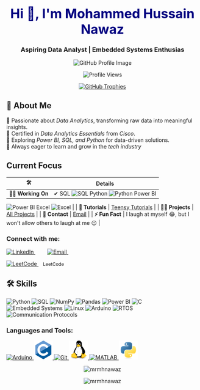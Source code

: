 <h1 align="center" style="font-size: 34px; color: #000080;">Hi 👋, I'm Mohammed Hussain Nawaz</h1>
<h3 align="center">Aspiring Data Analyst | Embedded Systems Enthusias</h3>
<p align="center">
  <img src="https://images.playground.com/88983e3f47da41e990498e442f748ab1.jpeg" alt="GitHub Profile Image" width="450" height="260" />
</p>



<p align="center">
  <img src="https://komarev.com/ghpvc/?username=mrmhnawaz&label=Profile%20Views&color=0e75b6&style=for-the-badge" alt="Profile Views" />
</p>

<p align="center">
  <a href="https://github.com/ryo-ma/github-profile-trophy">
    <img src="https://github-profile-trophy.vercel.app/?username=mrmhnawaz&theme=onedark&column=3&margin-w=15&margin-h=15&no-frame=true" alt="GitHub Trophies" style="width: 40%;" />
  </a>
</p>

## 🚀 About Me  

🔹 Passionate about *Data Analytics*, transforming raw data into meaningful insights.  
🔹 Certified in *Data Analytics Essentials* from *Cisco*.  
🔹 Exploring *Power BI, SQL, and Python* for data-driven solutions.  
🔹 Always eager to learn and grow in the *tech industry*

## Current Focus

| 🛠️ | Details |
|---|---|
| **🔭💫 Working On** | ✔ SQL ![SQL](https://img.shields.io/badge/SQL-4479A1?style=for-the-badge&logo=postgresql&logoColor=white)  Python   ![Python](https://img.shields.io/badge/Python-3776AB?style=for-the-badge&logo=python&logoColor=white)    Power BI 
  ![Power BI](https://img.shields.io/badge/Power_BI-F2C811?style=for-the-badge&logo=powerbi&logoColor=black)  Excel 
  ![Excel](https://img.shields.io/badge/Excel-217346?style=for-the-badge&logo=microsoft-excel&logoColor=white) |
| **🧐 Tutorials** | [Teensy Tutorials](https://github.com/mrmhnawaz/Teensy-4.0-NXP-i.MX-RT1062-Tutorials) |
| **👨‍💻 Projects** | [All Projects](https://github.com/mrmhnawaz) |
| **📨 Contact** | [Email](mailto:mdhussainnawaz19@gmail.com) |
| **⚡ Fun Fact** | I laugh at myself 😂, but I won't allow others to laugh at me 😉 |



<h3 align="left">Connect with me:</h3>
<p align="left">
  <a href="https://linkedin.com/in/mohammed-hussain-nawaz-7a972b1b8" target="_blank" rel="noopener noreferrer">
    <img src="https://img.icons8.com/color/48/000000/linkedin.png" alt="LinkedIn" width="45" height="40"/>
  </a>&nbsp;&nbsp;
  <span style="font-size: 14px;"> </span>&nbsp;&nbsp;&nbsp;&nbsp;
  
  <a href="mailto:mdhussainnawaz19@gmail.com" target="_blank" rel="noopener noreferrer">
    <img src="https://img.icons8.com/fluent/48/000000/gmail.png" alt="Email" width="35" height="40"/>
  </a>&nbsp;&nbsp;
  <span style="font-size: 14px;"> </span>
</p>

<p align="left">
  <a href="https://leetcode.com/u/mhnawaz/" target="_blank" rel="noopener noreferrer">
    <img src="https://raw.githubusercontent.com/rahuldkjain/github-profile-readme-generator/master/src/images/icons/Social/leet-code.svg" alt="LeetCode" width="40" height="40"/>
  </a>&nbsp;&nbsp;
  <span style="font-size: 12px;">LeetCode</span>
</p>


## 🛠️ Skills

![Python](https://img.shields.io/badge/Python-3776AB?style=for-the-badge&logo=python&logoColor=white)
![SQL](https://img.shields.io/badge/SQL-4479A1?style=for-the-badge&logo=postgresql&logoColor=white)
![NumPy](https://img.shields.io/badge/NumPy-013243?style=for-the-badge&logo=numpy&logoColor=white)
![Pandas](https://img.shields.io/badge/Pandas-150458?style=for-the-badge&logo=pandas&logoColor=white)
![Power BI](https://img.shields.io/badge/Power_BI-F2C811?style=for-the-badge&logo=powerbi&logoColor=black)
![C](https://img.shields.io/badge/C-A8B9CC?style=for-the-badge&logo=c&logoColor=white)   
![Embedded Systems](https://img.shields.io/badge/Embedded_Systems-0078D4?style=for-the-badge&logo=embedded&logoColor=white)
![Linux](https://img.shields.io/badge/Linux-FCC624?style=for-the-badge&logo=linux&logoColor=white)
![Arduino](https://img.shields.io/badge/Arduino-00979D?style=for-the-badge&logo=arduino&logoColor=white)
![RTOS](https://img.shields.io/badge/RTOS-00599C?style=for-the-badge&logo=linux&logoColor=white)
![Communication Protocols](https://img.shields.io/badge/Communication_Protocols-FF4500?style=for-the-badge)

<h3 align="left">Languages and Tools:</h3>
<p align="left">
  <a href="https://www.arduino.cc/" target="_blank" rel="noreferrer">
    <img src="https://cdn.worldvectorlogo.com/logos/arduino-1.svg" alt="Arduino" width="50" height="50" />
  </a>
  <a href="https://www.cprogramming.com/" target="_blank" rel="noreferrer">
    <img src="https://raw.githubusercontent.com/devicons/devicon/master/icons/c/c-original.svg" alt="C" width="50" height="50" />
  </a>
  <a href="https://git-scm.com/" target="_blank" rel="noreferrer">
    <img src="https://www.vectorlogo.zone/logos/git-scm/git-scm-icon.svg" alt="Git" width="50" height="50" />
  </a>
  <a href="https://www.linux.org/" target="_blank" rel="noreferrer">
    <img src="https://raw.githubusercontent.com/devicons/devicon/master/icons/linux/linux-original.svg" alt="Linux" width="50" height="50" />
  </a>
  <a href="https://www.mathworks.com/" target="_blank" rel="noreferrer">
    <img src="https://upload.wikimedia.org/wikipedia/commons/2/21/Matlab_Logo.png" alt="MATLAB" width="50" height="50" />
  </a>
  <a href="https://www.python.org" target="_blank" rel="noreferrer">
    <img src="https://raw.githubusercontent.com/devicons/devicon/master/icons/python/python-original.svg" alt="Python" width="50" height="50" />
  </a>
</p>

<p align="center">
  <img src="https://github-readme-stats.vercel.app/api/top-langs?username=mrmhnawaz&show_icons=true&locale=en&layout=compact&theme=dark" alt="mrmhnawaz" />
</p>

<p align="center">
  <img src="https://github-readme-stats.vercel.app/api?username=mrmhnawaz&show_icons=true&locale=en&theme=dark" alt="mrmhnawaz" />
</p>
